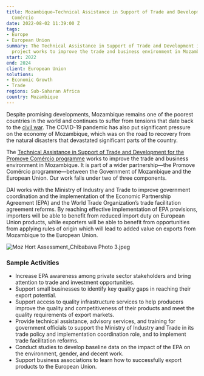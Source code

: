 ```yaml
---
title: Mozambique—Technical Assistance in Support of Trade and Development for Promove
  Comércio
date: 2022-08-02 11:39:00 Z
tags:
- Europe
- European Union
summary: The Technical Assistance in Support of Trade and Development in Promove Comércio
  project works to improve the trade and business environment in Mozambique.
start: 2022
end: 2024
client: European Union
solutions:
- Economic Growth
- Trade
regions: Sub-Saharan Africa
country: Mozambique
---
```


Despite promising developments, Mozambique remains one of the poorest countries in the world and continues to suffer from tensions that date back to the [civil war](https://en.wikipedia.org/wiki/Mozambican_Civil_War). The COVID-19 pandemic has also put significant pressure on the economy of Mozambique, which was on the road to recovery from the natural disasters that devastated significant parts of the country. 

The [Technical Assistance in Support of Trade and Development for the Promove Comércio programme](https://promovecomercio.org/) works to improve the trade and business environment in Mozambique. It is part of a wider partnership—the Promove Comércio programme—between the Government of Mozambique and the European Union. Our work falls under two of three components.    

DAI works with the Ministry of Industry and Trade to improve government coordination and the implementation of the Economic Partnership Agreement (EPA) and the World Trade Organization’s trade facilitation agreement reforms. By reaching effective implementation of EPA provisions, importers will be able to benefit from reduced import duty on European Union products, while exporters will be able to benefit from opportunities from applying rules of origin which will lead to added value on exports from Mozambique to the European Union.

![Moz Hort Assessment_Chibabava Photo 3.jpeg](/uploads/Moz%20Hort%20Assessment_Chibabava%20Photo%203.jpeg)

### Sample Activities

* Increase EPA awareness among private sector stakeholders and bring attention to trade and investment opportunities.
* Support small businesses to identify key quality gaps in reaching their export potential.
* Support access to quality infrastructure services to help producers improve the quality and competitiveness of their products and meet the quality requirements of export markets.
* Provide technical assistance, advisory services, and training for government officials to support the Ministry of Industry and Trade in its trade policy and implementation coordination role, and to implement trade facilitation reforms.
* Conduct studies to develop baseline data on the impact of the EPA on the environment, gender, and decent work.
* Support business associations to learn how to successfully export products to the European Union. 